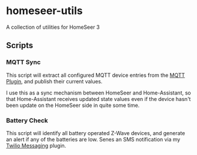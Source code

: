 # homeseer-utils
A collection of utilities for HomeSeer 3

## Scripts

### MQTT Sync
This script will extract all configured MQTT device entries from the [MQTT Plugin](https://shop.homeseer.com/products/mqtt-software-plug-in-for-hs3), and publish their current values.

I use this as a sync mechanism between HomeSeer and Home-Assistant, so that Home-Assistant receives updated state values even if the device hasn't been update on the HomeSeer side in quite some time.

### Battery Check
This script will identify all battery operated Z-Wave devices, and generate an alert if any of the batteries are low. Senes an SMS notification via my [Twilio Messaging](https://github.com/legrego/HSPI_TwilioMessaging) plugin.